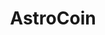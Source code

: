 ---
layout: home

title: AstroCoin
titleTemplate: The currency for the Astrum IT Academy

hero: 
  name: AstroCoin
  text: The currency for the Astrum IT Academy 
  tagline: You can use AstroCoin to buy courses, books, and other things in the Astrum IT Academy store.
  image:
    src: /coin.webp
    alt: AstroCoin
  actions:
    - theme: brand
      text: Get Started
      link: https://wallet.astrocoin.uz/qwasar-check
    - theme: alt
      text: Already using
      linkText: AstroCoin
      link: https://wallet.astrocoin.uz/
    - theme: get googleplay
      text: Google Play
      linkText: get
      link: https://play.google.com/store/apps/details?id=app.app.astrocoin

features:
  - icon: 👛
    title: Convenient wallet for managing coins
    details: Coin monitoring, and a convenient interface for transferring and receiving coins
  - icon: 🧺
    title: AstroCoin Store - with a large assortment
    details: Students can also purchase various valuable gifts on the market using these coins.
  - icon: 🚀
    title: Transfers are instant
    details: Transfer or ask for coins from friends, and the transfer will be carried out instantly
  - icon: 📱
    title: Mobile application
    details: We will soon release a mobile app for iOS devices
---